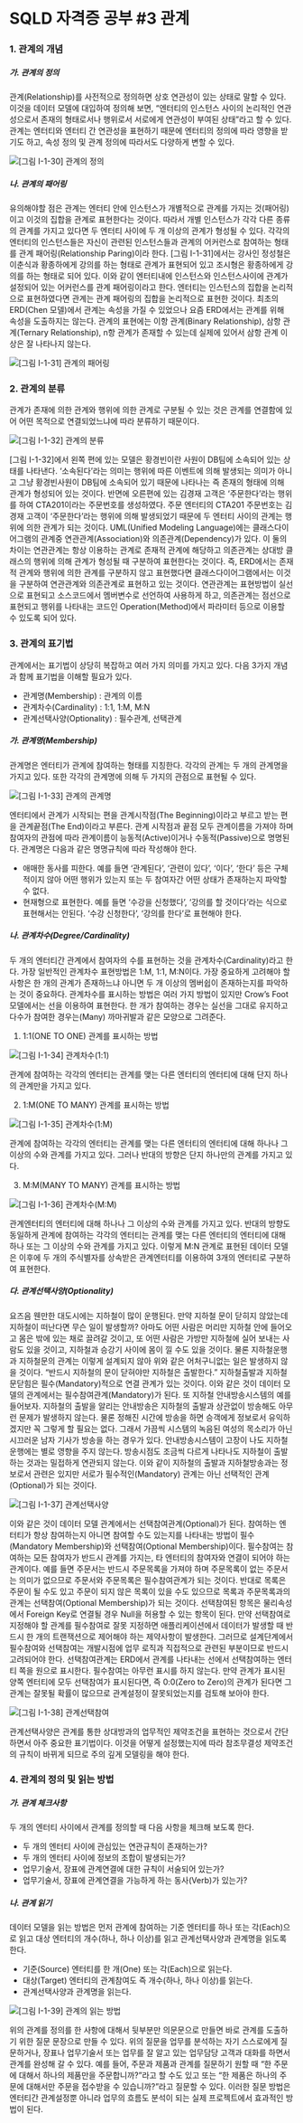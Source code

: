 # SQLD 자격증 공부 #3 관계



### 1. 관계의 개념

##### 가. 관계의 정의

관계(Relationship)를 사전적으로 정의하면 상호 연관성이 있는 상태로 말할 수 있다. 이것을 데이터 모델에 대입하여 정의해 보면, “엔터티의 인스턴스 사이의 논리적인 연관성으로서 존재의 형태로서나 행위로서 서로에게 연관성이 부여된 상태”라고 할 수 있다. 관계는 엔터티와 엔터티 간 연관성을 표현하기 때문에 엔터티의 정의에 따라 영향을 받기도 하고, 속성 정의 및 관계 정의에 따라서도 다양하게 변할 수 있다.

![[그림 Ⅰ-1-30] 관계의 정의](https://dataonair.or.kr/publishing/img/knowledge/SQL_038.jpg)

##### 나. 관계의 패어링

유의해야할 점은 관계는 엔터티 안에 인스턴스가 개별적으로 관계를 가지는 것(패어링)이고 이것의 집합을 관계로 표현한다는 것이다. 따라서 개별 인스턴스가 각각 다른 종류의 관계를 가지고 있다면 두 엔터티 사이에 두 개 이상의 관계가 형성될 수 있다.
각각의 엔터티의 인스턴스들은 자신이 관련된 인스턴스들과 관계의 어커런스로 참여하는 형태를 관계 패어링(Relationship Paring)이라 한다. [그림 Ⅰ-1-31]에서는 강사인 정성철은 이춘식과 황종하에게 강의를 하는 형태로 관계가 표현되어 있고 조시형은 황종하에게 강의를 하는 형태로 되어 있다. 이와 같이 엔터티내에 인스턴스와 인스턴스사이에 관계가 설정되어 있는 어커런스를 관계 패어링이라고 한다. 엔터티는 인스턴스의 집합을 논리적으로 표현하였다면 관계는 관계 패어링의 집합을 논리적으로 표현한 것이다.
최초의 ERD(Chen 모델)에서 관계는 속성을 가질 수 있었으나 요즘 ERD에서는 관계를 위해 속성을 도출하지는 않는다. 관계의 표현에는 이항 관계(Binary Relationship), 삼항 관계(Ternary Relationship), n항 관계가 존재할 수 있는데 실제에 있어서 삼항 관계 이상은 잘 나타나지 않는다.

![[그림 Ⅰ-1-31] 관계의 패어링](https://dataonair.or.kr/publishing/img/knowledge/SQL_039.jpg)

### 2. 관계의 분류

관계가 존재에 의한 관계와 행위에 의한 관계로 구분될 수 있는 것은 관계를 연결함에 있어 어떤 목적으로 연결되었느냐에 따라 분류하기 때문이다.

![[그림 Ⅰ-1-32] 관계의 분류](https://dataonair.or.kr/publishing/img/knowledge/SQL_040.jpg)

[그림 Ⅰ-1-32]에서 왼쪽 편에 있는 모델은 황경빈이란 사원이 DB팀에 소속되어 있는 상태를 나타낸다. ‘소속된다’라는 의미는 행위에 따른 이벤트에 의해 발생되는 의미가 아니고 그냥 황경빈사원이 DB팀에 소속되어 있기 때문에 나타나는 즉 존재의 형태에 의해 관계가 형성되어 있는 것이다.
반면에 오른편에 있는 김경재 고객은 ‘주문한다’라는 행위를 하여 CTA201이라는 주문번호를 생성하였다. 주문 엔터티의 CTA201 주문번호는 김경재 고객이 ‘주문한다’라는 행위에 의해 발생되었기 때문에 두 엔터티 사이의 관계는 행위에 의한 관계가 되는 것이다.
UML(Unified Modeling Language)에는 클래스다이어그램의 관계중 연관관계(Association)와 의존관계(Dependency)가 있다. 이 둘의 차이는 연관관계는 항상 이용하는 관계로 존재적 관계에 해당하고 의존관계는 상대방 클래스의 행위에 의해 관계가 형성될 때 구분하여 표현한다는 것이다. 즉, ERD에서는 존재적 관계와 행위에 의한 관계를 구분하지 않고 표현했다면 클래스다이어그램에서는 이것을 구분하여 연관관계와 의존관계로 표현하고 있는 것이다. 연관관계는 표현방법이 실선으로 표현되고 소스코드에서 멤버변수로 선언하여 사용하게 하고, 의존관계는 점선으로 표현되고 행위를 나타내는 코드인 Operation(Method)에서 파라미터 등으로 이용할 수 있도록 되어 있다.



### 3. 관계의 표기법

관계에서는 표기법이 상당히 복잡하고 여러 가지 의미를 가지고 있다. 다음 3가지 개념과 함께 표기법을 이해할 필요가 있다.



- 관계명(Membership) : 관계의 이름
- 관계차수(Cardinality) : 1:1, 1:M, M:N
- 관계선택사양(Optionality) : 필수관계, 선택관계

##### 가. 관계명(Membership)

관계명은 엔터티가 관계에 참여하는 형태를 지칭한다. 각각의 관계는 두 개의 관계명을 가지고 있다. 또한 각각의 관계명에 의해 두 가지의 관점으로 표현될 수 있다.

![[그림 Ⅰ-1-33] 관계의 관계명](https://dataonair.or.kr/publishing/img/knowledge/SQL_041.jpg)

엔터티에서 관계가 시작되는 편을 관계시작점(The Beginning)이라고 부르고 받는 편을 관계끝점(The End)이라고 부른다. 관계 시작점과 끝점 모두 관계이름을 가져야 하며 참여자의 관점에 따라 관계이름이 능동적(Active)이거나 수동적(Passive)으로 명명된다. 관계명은 다음과 같은 명명규칙에 따라 작성해야 한다.



- 애매한 동사를 피한다. 예를 들면 ‘관계된다’, ‘관련이 있다’, ‘이다’, ‘한다’ 등은 구체적이지 않아 어떤 행위가 있는지 또는 두 참여자간 어떤 상태가 존재하는지 파악할 수 없다.
- 현재형으로 표현한다. 예를 들면 ‘수강을 신청했다’, ‘강의를 할 것이다’라는 식으로 표현해서는 안된다. ‘수강 신청한다’, ‘강의를 한다’로 표현해야 한다.

##### 나. 관계차수(Degree/Cardinality)

두 개의 엔터티간 관계에서 참여자의 수를 표현하는 것을 관계차수(Cardinality)라고 한다. 가장 일반적인 관계차수 표현방법은 1:M, 1:1, M:N이다. 가장 중요하게 고려해야 할 사항은 한 개의 관계가 존재하느냐 아니면 두 개 이상의 멤버쉽이 존재하는지를 파악하는 것이 중요하다.
관계차수를 표시하는 방법은 여러 가지 방법이 있지만 Crow’s Foot 모델에서는 선을 이용하여 표현한다. 한 개가 참여하는 경우는 실선을 그대로 유지하고 다수가 참여한 경우는(Many) 까마귀발과 같은 모양으로 그려준다.

1) 1:1(ONE TO ONE) 관계를 표시하는 방법

![[그림 Ⅰ-1-34] 관계차수(1:1)](https://dataonair.or.kr/publishing/img/knowledge/SQL_042.jpg)

관계에 참여하는 각각의 엔터티는 관계를 맺는 다른 엔터티의 엔터티에 대해 단지 하나의 관계만을 가지고 있다.

2) 1:M(ONE TO MANY) 관계를 표시하는 방법

![[그림 Ⅰ-1-35] 관계차수(1:M)](https://dataonair.or.kr/publishing/img/knowledge/SQL_043.jpg)

관계에 참여하는 각각의 엔터티는 관계를 맺는 다른 엔터티의 엔터티에 대해 하나나 그 이상의 수와 관계를 가지고 있다. 그러나 반대의 방향은 단지 하나만의 관계를 가지고 있다.

3) M:M(MANY TO MANY) 관계를 표시하는 방법

![[그림 Ⅰ-1-36] 관계차수(M:M)](https://dataonair.or.kr/publishing/img/knowledge/SQL_044.jpg)

관계엔터티의 엔터티에 대해 하나나 그 이상의 수와 관계를 가지고 있다. 반대의 방향도 동일하게 관계에 참여하는 각각의 엔터티는 관계를 맺는 다른 엔터티의 엔터티에 대해 하나 또는 그 이상의 수와 관계를 가지고 있다. 이렇게 M:N 관계로 표현된 데이터 모델은 이후에 두 개의 주식별자를 상속받은 관계엔터티를 이용하여 3개의 엔터티로 구분하여 표현한다.



##### 다. 관계선택사양(Optionality)

요즈음 웬만한 대도시에는 지하철이 많이 운행된다. 만약 지하철 문이 닫히지 않았는데 지하철이 떠난다면 무슨 일이 발생할까? 아마도 어떤 사람은 머리만 지하철 안에 들어오고 몸은 밖에 있는 채로 끌려갈 것이고, 또 어떤 사람은 가방만 지하철에 실어 보내는 사람도 있을 것이고, 지하철과 승강기 사이에 몸이 낄 수도 있을 것이다. 물론 지하철운행과 지하철문의 관계는 이렇게 설계되지 않아 위와 같은 어처구니없는 일은 발생하지 않을 것이다. “반드시 지하철의 문이 닫혀야만 지하철은 출발한다.” 지하철출발과 지하철문닫힘은 필수(Mandatory)적으로 연결 관계가 있는 것이다. 이와 같은 것이 데이터 모델의 관계에서는 필수참여관계(Mandatory)가 된다.
또 지하철 안내방송시스템의 예를 들어보자. 지하철의 출발을 알리는 안내방송은 지하철의 출발과 상관없이 방송해도 아무런 문제가 발생하지 않는다. 물론 정해진 시간에 방송을 하면 승객에게 정보로서 유익하겠지만 꼭 그렇게 할 필요는 없다. 그래서 가끔씩 시스템의 녹음된 여성의 목소리가 아닌 시끄러운 남자 기사가 방송을 하는 경우가 있다. 안내방송시스템이 고장이 나도 지하철운행에는 별로 영향을 주지 않는다. 방송시점도 조금씩 다르게 나타나도 지하철이 출발하는 것과는 밀접하게 연관되지 않는다. 이와 같이 지하철의 출발과 지하철방송과는 정보로서 관련은 있지만 서로가 필수적인(Mandatory) 관계는 아닌 선택적인 관계(Optional)가 되는 것이다.

![[그림 Ⅰ-1-37] 관계선택사양](https://dataonair.or.kr/publishing/img/knowledge/SQL_045.jpg)

이와 같은 것이 데이터 모델 관계에서는 선택참여관계(Optional)가 된다. 참여하는 엔터티가 항상 참여하는지 아니면 참여할 수도 있는지를 나타내는 방법이 필수(Mandatory Membership)와 선택참여(Optional Membership)이다.
필수참여는 참여하는 모든 참여자가 반드시 관계를 가지는, 타 엔터티의 참여자와 연결이 되어야 하는 관계이다. 예를 들면 주문서는 반드시 주문목록을 가져야 하며 주문목록이 없는 주문서는 의미가 없으므로 주문서와 주문목록은 필수참여관계가 되는 것이다. 반대로 목록은 주문이 될 수도 있고 주문이 되지 않은 목록이 있을 수도 있으므로 목록과 주문목록과의 관계는 선택참여(Optional Membership)가 되는 것이다. 선택참여된 항목은 물리속성에서 Foreign Key로 연결될 경우 Null을 허용할 수 있는 항목이 된다. 만약 선택참여로 지정해야 할 관계를 필수참여로 잘못 지정하면 애플리케이션에서 데이터가 발생할 때 반드시 한 개의 트랜잭션으로 제어해야 하는 제약사항이 발생한다. 그러므로 설계단계에서 필수참여와 선택참여는 개발시점에 업무 로직과 직접적으로 관련된 부분이므로 반드시 고려되어야 한다.
선택참여관계는 ERD에서 관계를 나타내는 선에서 선택참여하는 엔터티 쪽을 원으로 표시한다. 필수참여는 아무런 표시를 하지 않는다.
만약 관계가 표시된 양쪽 엔터티에 모두 선택참여가 표시된다면, 즉 0:0(Zero to Zero)의 관계가 된다면 그 관계는 잘못될 확률이 많으므로 관계설정이 잘못되었는지를 검토해 보아야 한다.

![[그림 Ⅰ-1-38] 관계선택참여](https://dataonair.or.kr/publishing/img/knowledge/SQL_046.jpg)

관계선택사양은 관계를 통한 상대방과의 업무적인 제약조건을 표현하는 것으로서 간단하면서 아주 중요한 표기법이다. 이것을 어떻게 설정했는지에 따라 참조무결성 제약조건의 규칙이 바뀌게 되므로 주의 깊게 모델링을 해야 한다.



### 4. 관계의 정의 및 읽는 방법

##### 가. 관계 체크사항

두 개의 엔터티 사이에서 관계를 정의할 때 다음 사항을 체크해 보도록 한다.



- 두 개의 엔터티 사이에 관심있는 연관규칙이 존재하는가?
- 두 개의 엔터티 사이에 정보의 조합이 발생되는가?
- 업무기술서, 장표에 관계연결에 대한 규칙이 서술되어 있는가?
- 업무기술서, 장표에 관계연결을 가능하게 하는 동사(Verb)가 있는가?

##### 나. 관계 읽기

데이터 모델을 읽는 방법은 먼저 관계에 참여하는 기준 엔터티를 하나 또는 각(Each)으로 읽고 대상 엔터티의 개수(하나, 하나 이상)를 읽고 관계선택사양과 관계명을 읽도록 한다.



- 기준(Source) 엔터티를 한 개(One) 또는 각(Each)으로 읽는다.
- 대상(Target) 엔터티의 관계참여도 즉 개수(하나, 하나 이상)를 읽는다.
- 관계선택사양과 관계명을 읽는다.

![[그림 Ⅰ-1-39] 관계의 읽는 방법](https://dataonair.or.kr/publishing/img/knowledge/SQL_047.jpg)

위의 관계를 정의를 한 사항에 대해서 뒷부분만 의문문으로 만들면 바로 관계를 도출하기 위한 질문 문장으로 만들 수 있다. 위의 질문을 업무를 분석하는 자기 스스로에게 질문하거나, 장표나 업무기술서 또는 업무를 잘 알고 있는 업무담당 고객과 대화를 하면서 관계를 완성해 갈 수 있다. 예를 들어, 주문과 제품과 관계를 질문하기 원할 때 “한 주문에 대해서 하나의 제품만을 주문합니까?”라고 할 수도 있고 또는 “한 제품은 하나의 주문에 대해서만 주문을 접수받을 수 있습니까?”라고 질문할 수 있다. 이러한 질문 방법은 엔터티간 관계설정뿐 아니라 업무의 흐름도 분석이 되는 실제 프로젝트에서 효과적인 방법이 된다.